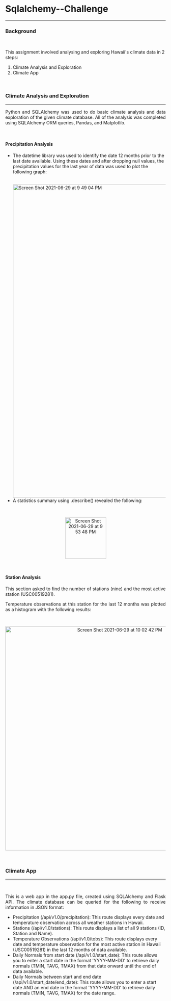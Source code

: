 <h1>Sqlalchemy--Challenge</h1>
<hr>
<h3>Background</h3>
<br>
<p>This assignment involved analysing and exploring Hawaii's climate data in 2 steps:</p>
<ol>
<li>Climate Analysis and Exploration</li>
<li>Climate App</li>
</ol>
<br>
<h3>Climate Analysis and Exploration</h3>
<hr>
<p align= 'justify'>Python and SQLAlchemy was used to do basic climate analysis and data exploration of the given climate database. All of the analysis was completed using SQLAlchemy ORM queries, Pandas, and Matplotlib.<p>
<br>
<h4>Precipitation Analysis</h4>
<p align= 'justify'>
<ul>
<li>The datetime library was used to identify the date 12 months prior to the last date available. Using these dates and after dropping null values, the precipitation values for the last year of data was used to plot the following graph:</li></p>
<br>
<img width="984" alt="Screen Shot 2021-06-29 at 9 49 04 PM" src="https://user-images.githubusercontent.com/77529968/123894471-d543b880-d923-11eb-9839-79d64944d95c.png">
<br>
<li>A statistics summary using .describe() revealed the following:</li>
</ul>
<br>
<p align= 'center'>
<img width="129" alt="Screen Shot 2021-06-29 at 9 53 48 PM" src="https://user-images.githubusercontent.com/77529968/123894836-7df21800-d924-11eb-9fd6-2b8531958523.png"></p>
</p>
<br>
<h4>Station Analysis</h4>
<p align = 'justify'>This section asked to find the number of stations (nine) and the most active station (USC00519281).</p>
<p align = 'justify'>Temperature observations at this station for the last 12 months was plotted as a histogram with the following results:
</p>
<br>
<p align = 'center'>
<img width="703" alt="Screen Shot 2021-06-29 at 10 02 42 PM" src="https://user-images.githubusercontent.com/77529968/123895630-bc3c0700-d925-11eb-974a-8f63e859c3b9.png">
</p>
<br>
<h3>Climate App</h3>
<hr>
<br>
<p align = 'justify'>This is a web app in the app.py file, created using SQLAlchemy and Flask API. The climate database can be queried for the following to receive information in JSON format:</p>
<ul>
  <li>Precipitation (/api/v1.0/precipitation): This route displays every date and temperature observation across all weather stations in Hawaii.</li>
  <li>Stations (/api/v1.0/stations): This route displays a list of all 9 stations (ID, Station and Name).</li>
  <li>Temperature Observations (/api/v1.0/tobs): This route displays every date and temperature observation for the most active station in Hawaii (USC00519281)
    in the last 12 months of data available.</li>
  <li>Daily Normals from start date (/api/v1.0/start_date): This route allows you to enter a start date in the format 'YYYY-MM-DD' to retrieve daily normals (TMIN, TAVG, TMAX) from that date onward until the end of data available.</li>
  <li>Daily Normals between start and end date (/api/v1.0/start_date/end_date): This route allows you to enter a start date AND an end date in the format 'YYYY-MM-DD' to retrieve daily normals (TMIN, TAVG, TMAX) for the date range.</li>
</ul>  
